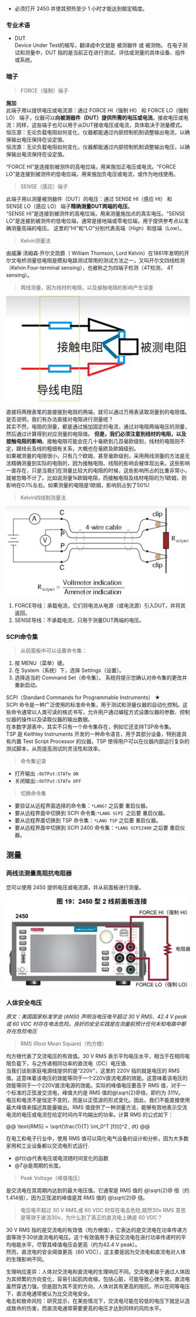 



* 必须打开 2450 并使其预热至少 1 小时才能达到额定精度。



### 专业术语  

* DUT   
 Device Under Test的缩写，翻译成中文就是 被测器件 或 被测物。 在电子测试和测量中，DUT 指的是当前正在进行测试、评估或测量的具体设备、组件或系统。  


### 端子  

> FORCE（强制）端子  

**施加**   
此端子用以提供电压或电流源：通过 FORCE HI（强制 HI） 和 FORCE LO（强制 LO） 端子，仪器可以**向被测器件（DUT）提供所需的电压或电流**。接收电压或电流：同样，这些端子也可以用于从DUT接收电压或电流，具体取决于测量模式。      
恒压源：无论负载电阻如何变化，仪器都能通过内部控制机制调整输出电流，以确保输出电压保持在设定值。  
恒流源：无论负载电阻如何变化，仪器都能通过内部控制机制调整输出电压，以确保输出电流保持在设定值。     

“FORCE HI”是连接到被测件的高电位端，用来施加正电压或电流。“FORCE LO”是连接到被测件的低电位端，用来施加负电压或电流，或作为地线使用。  

>  SENSE（感应）端子    

此端子用以测量被测器件（DUT）的电压：通过 SENSE HI（感应 HI） 和 SENSE LO（感应 LO） 端子**精确测量DUT两端的电压**。     
“SENSE HI”是连接到被测件的高电位端，用来测量施加点的真实电压。“SENSE LO”是连接到被测件的低电位端，通常是接地端或零电位端，用于提供参考点以准确测量高端的电压。
这里的“HI”和“LO”分别代表高端（High）和低端（Low）。   

> Kelvin测量法  

由威廉·汤姆森·开尔文勋爵（ William Thomson, Lord Kelvin）在1861年发明的开尔文电桥测量低电阻是模拟电路测试常用的测试方法之一，又叫开尔文四线检测（Kelvin Four-terminal sensing），也被称之为四端子检测（4T检测， 4T sensing）。   

> 两线测量，因为线材的电阻，以及接触电阻的影响产生误差    

![两线测量](./img/02_keithley2450/00.png ':size=300')   

直接将两根表笔的直接接到电阻的两端，就可以通过万用表读取测量到的电阻值。是否说明，我们有办法直接对电阻进行测量呢？  
其实不然，电阻的测量，都是通过施加固定的电流，通过对电阻两端电压的测量，然后通过计算得到对应测量的电阻值。 **但是，我们必须注意到线材的电阻，以及接触电阻的影响**。接触电阻可能会在几十毫欧到几百毫欧级别，线材的电阻则不定，跟线长及线的粗细有关系，大概也在毫欧及欧姆级别。  
如果被测量的电阻很小，只有几个欧姆，甚至毫欧级别，采用两线测量的方法是无法精确测量到实际的电阻的，因为接触电阻、线阻的影响会被体现出来。这些影响一直存在，只是当我们在测量比较大的电阻的时候，这些影响所占的比重非常小，就被忽略不计了。比如说测量1k欧姆电阻，而接触电阻及线材电阻的为1欧姆，则影响在0.1%左右。如果测量的电阻是1欧姆，影响则占到了50%!   

> Kelvin四线制测量法

![四线测量](./img/02_keithley2450/01.png ':size=300')   

1. FORCE导线：承载电流，它们将电流从电源（或电流源）引入DUT，并将其返回。  
2. SENSE导线：不承载电流，只用于测量DUT两端的电压。    



### SCPI命令集

> 从前面板中可以设置命令集： 

1. 按 MENU（菜单）键。 
2. 在 System（系统）下，选择 Settings（设置）。 
3. 选择适当的 Command Set（命令集）。 
系统将提示您确认对命令集的更改并重新启动。 

SCPI（Standard Commands for Programmable Instruments）  ★   
SCPI 命令是一种广泛使用的标准命令集，用于测试和测量仪器的自动化控制。这些命令通常以人类可读的格式书写，允许用户通过编程方式设置仪器的参数、控制仪器的操作以及读取仪器的输出数据。   
在本数字源表中，其实不只有一个命令集存在，例如它还支持TSP命令集。   
TSP 是 Keithley Instruments 开发的一种命令语言，用于其部分设备，特别是具有内置 Test Script Processor 的仪器。TSP 使得用户可以在仪器内部运行复杂的测试脚本，从而提高测试的灵活性和效率。

> 命令集记录

* 打开输出   `:OUTPut:STATe ON`   
* 关闭输出:`:OUTPut:STATe OFF`   

> 切换命令集

* 要验证从远程界面选择的命令集：`*LANG?`  之后要 重启仪器。
* 要从远程界面中切换到 SCPI 命令集:`*LANG SCPI `之后要 重启仪器。
* 要从远程界面切换到 TSP 命令集：`*LANG TSP` 之后要 重启仪器。  
* 要从远程界面中切换到 SCPI 2400 命令集：`*LANG SCPI2400` 之后要 重启仪器。


## 测量


### 两线法测量高阻抗电阻器   

您可以使用 2450 提供电压或电流源，并从前面板进行测量。   

![2450两线测量](./img/02_keithley2450/02.png ':size=300')   



### 人体安全电压

*原文：美国国家标准学会 (ANSI) 声明当电压电平超过 30 V RMS、42.4 V peak 或 60 VDC 时存在电击危险。良好的安全实践是在测量前预计任何未知电路中都存在危险电压*     

> RMS (Root Mean Square)（均方根）

均方根代表了交流电压的有效值。30 V RMS 表示平均电压水平，相当于在相同电阻负载下，与之传递相同功率的直流电（DC）电压值.   
当我们谈到家庭电源线提供的是“220V”，这里的 220V 指的就是电压的 RMS 值。这意味着该电压的效能等同于一个220V直流电源的效能。这意味着该电压的效能等同于一个220V直流电源的效能。实际的峰值电压要高于 RMS 值，对于一个标准的正弦波交流电，峰值大约是 RMS 值的@\sqrt{2}@倍，即约为 311V。  
电压和电流不是恒定不变的，而是以正弦波的形式变化。因此，我们不能直接使用最大峰值来描述其能量输出。RMS 值提供了一种测量方法，能够有效地表示交流电流的电压或电流在给定时间内平均输出的功率。计算 RMS 的公式如下：  

@@
\text{RMS} = \sqrt{\frac{1}{T} \int_0^T [f(t)]^2 \, dt}
@@

在电工和电子行业中，使用 RMS 值可以简化电气设备的设计和分析，因为大多数家用和工业设备都以交流电形式运行.  

* @f(t)@代表电压或电流随时间变化的函数
* @𝑇@是周期的长度。

> Peak Voltage（峰值电压）  

是交流电在其周期内达到的最大电压值。它通常是 RMS 值的 @\sqrt{2}@ 倍（约1.414倍），因为正弦波的峰值是其 RMS 值的 @\sqrt{2}@ 倍。  

> 电压电平超过 30 V RMS,或 60 VDC 时存在电击危险,既然30v RMS 意思是等效于直流30v，为什么到了真正的直流电上确是 60 VDC？

30 V RMS 指的是交流电的有效值（均方根值），它表达的是交流电在功率传递方面等效于30伏直流电的电压。这个有效值用于表征交流电在进行功率传递时的平均电能水平，尽管其峰值电压会更高（约为42.4 V peak）。  
然而，直流电的安全阈值更高（60 VDC），这主要是因为交流电和直流电对人体的生理影响不同。   

生理响应差异：人体对交流电和直流电的生理响应不同。交流电更易于通过人体因为其频繁的方向变化，容易引起肌肉收缩，包括心脏，可能导致心律失常。直流电虽然穿透力强，但是因为其不变的方向，人体对其有更高的阻抗，所以在同等电压下，直流电通常被认为比交流电安全。   
电击和致命风险：研究显示，在某些情况下，交流电可能在较低的电压下就足以造成致命的伤害，而直流电通常需要更高的电压才达到同样的风险水平。   




